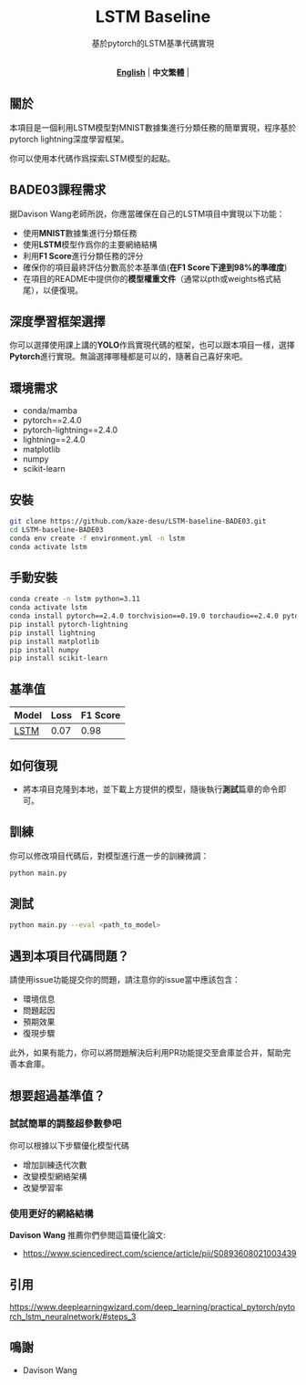 <div align="center">
<h1>LSTM Baseline</h1>
基於pytorch的LSTM基準代碼實現
<br>
<br>
  
[**English**](README.md) | **中文繁體** |
</div>

## 關於
本項目是一個利用LSTM模型對MNIST數據集進行分類任務的簡單實現，程序基於pytorch lightning深度學習框架。

你可以使用本代碼作爲探索LSTM模型的起點。
## BADE03課程需求
据Davison Wang老師所説，你應當確保在自己的LSTM項目中實現以下功能：

- 使用**MNIST**數據集進行分類任務
- 使用**LSTM**模型作爲你的主要網絡結構
- 利用**F1 Score**進行分類任務的評分
- 確保你的項目最終評估分數高於本基準值(**在F1 Score下達到98%的準確度**)
- 在項目的README中提供你的**模型權重文件**（通常以pth或weights格式結尾），以便復現。
## 深度學習框架選擇
你可以選擇使用課上講的**YOLO**作爲實現代碼的框架，也可以跟本項目一樣，選擇**Pytorch**進行實現。無論選擇哪種都是可以的，隨著自己喜好來吧。

## 環境需求
- conda/mamba
- pytorch==2.4.0
- pytorch-lightning==2.4.0
- lightning==2.4.0
- matplotlib
- numpy
- scikit-learn
## 安裝
```bash
git clone https://github.com/kaze-desu/LSTM-baseline-BADE03.git
cd LSTM-baseline-BADE03
conda env create -f environment.yml -n lstm
conda activate lstm
```
## 手動安裝
```bash
conda create -n lstm python=3.11
conda activate lstm
conda install pytorch==2.4.0 torchvision==0.19.0 torchaudio==2.4.0 pytorch-cuda=12.4 -c pytorch -c nvidia
pip install pytorch-lightning
pip install lightning
pip install matplotlib
pip install numpy
pip install scikit-learn
```
## 基準值
| Model | Loss | F1 Score |
|-------|------|----------|
| [LSTM](https://studentmust-my.sharepoint.com/:u:/g/personal/1220026920_student_must_edu_mo/EcdJZfFRcLtKmeNzTLwOjEwBh8uUJlxxqtGHTzlXxPMynw?e=EYJQQq)  | 0.07 | 0.98     |
## 如何復現
- 將本項目克隆到本地，並下載上方提供的模型，隨後執行**測試**篇章的命令即可。
## 訓練
你可以修改項目代碼后，對模型進行進一步的訓練微調：
```bash
python main.py
```
## 測試
```bash
python main.py --eval <path_to_model>
```
## 遇到本項目代碼問題？
請使用issue功能提交你的問題，請注意你的issue當中應該包含：
- 環境信息
- 問題起因
- 預期效果
- 復現步驟

此外，如果有能力，你可以將問題解決后利用PR功能提交至倉庫並合并，幫助完善本倉庫。
## 想要超過基準值？
### 試試簡單的調整超參數參吧
你可以根據以下步驟優化模型代碼

- 增加訓練迭代次數
- 改變模型網絡架構
- 改變學習率
### 使用更好的網絡結構
**Davison Wang** 推薦你們參閲這篇優化論文:
- https://www.sciencedirect.com/science/article/pii/S0893608021003439
## 引用
https://www.deeplearningwizard.com/deep_learning/practical_pytorch/pytorch_lstm_neuralnetwork/#steps_3

## 鳴謝
- Davison Wang

